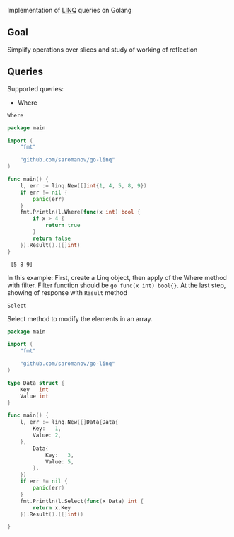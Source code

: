 Implementation of [LINQ](https://msdn.microsoft.com/en-us/library/bb308959.aspx) queries on Golang

## Goal

Simplify operations over slices and study of working of reflection

## Queries

Supported queries:
* Where

`Where`

```go
package main

import (
	"fmt"

	"github.com/saromanov/go-linq"
)

func main() {
	l, err := linq.New([]int{1, 4, 5, 8, 9})
	if err != nil {
		panic(err)
	}
	fmt.Println(l.Where(func(x int) bool {
		if x > 4 {
			return true
		}
		return false
	}).Result().([]int)
}
```
``` [5 8 9]```

In this example: First, create a Linq object, then apply of the Where method with filter. Filter function should be ```go func(x int) bool{}```. At the last step, showing of response with `Result` method

`Select`

Select method to modify the elements in an array.

```go
package main

import (
	"fmt"

	"github.com/saromanov/go-linq"
)

type Data struct {
	Key   int
	Value int
}

func main() {
	l, err := linq.New([]Data{Data{
		Key:   1,
		Value: 2,
	},
		Data{
			Key:   3,
			Value: 5,
		},
	})
	if err != nil {
		panic(err)
	}
	fmt.Println(l.Select(func(x Data) int {
		return x.Key
	}).Result().([]int))

}
```

